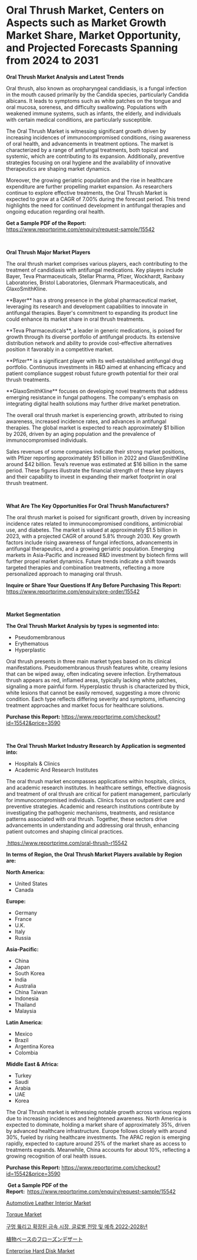 <p><h1>Oral Thrush Market, Centers on Aspects such as Market Growth Market Share, Market Opportunity, and Projected Forecasts Spanning from 2024 to 2031</h1></p><p><strong>Oral Thrush Market Analysis and Latest Trends</strong></p>
<p><p>Oral thrush, also known as oropharyngeal candidiasis, is a fungal infection in the mouth caused primarily by the Candida species, particularly Candida albicans. It leads to symptoms such as white patches on the tongue and oral mucosa, soreness, and difficulty swallowing. Populations with weakened immune systems, such as infants, the elderly, and individuals with certain medical conditions, are particularly susceptible.</p><p>The Oral Thrush Market is witnessing significant growth driven by increasing incidences of immunocompromised conditions, rising awareness of oral health, and advancements in treatment options. The market is characterized by a range of antifungal treatments, both topical and systemic, which are contributing to its expansion. Additionally, preventive strategies focusing on oral hygiene and the availability of innovative therapeutics are shaping market dynamics.</p><p>Moreover, the growing geriatric population and the rise in healthcare expenditure are further propelling market expansion. As researchers continue to explore effective treatments, the Oral Thrush Market is expected to grow at a CAGR of 7.00% during the forecast period. This trend highlights the need for continued development in antifungal therapies and ongoing education regarding oral health.</p></p>
<p><strong>Get a Sample PDF of the Report:&nbsp;</strong> <a href="https://www.reportprime.com/enquiry/request-sample/15542">https://www.reportprime.com/enquiry/request-sample/15542</a></p>
<p>&nbsp;</p>
<p><strong>Oral Thrush Major Market Players</strong></p>
<p><p>The oral thrush market comprises various players, each contributing to the treatment of candidiasis with antifungal medications. Key players include Bayer, Teva Pharmaceuticals, Stellar Pharma, Pfizer, Wockhardt, Ranbaxy Laboratories, Bristol Laboratories, Glenmark Pharmaceuticals, and GlaxoSmithKline.</p><p>**Bayer** has a strong presence in the global pharmaceutical market, leveraging its research and development capabilities to innovate in antifungal therapies. Bayer's commitment to expanding its product line could enhance its market share in oral thrush treatments.</p><p>**Teva Pharmaceuticals**, a leader in generic medications, is poised for growth through its diverse portfolio of antifungal products. Its extensive distribution network and ability to provide cost-effective alternatives position it favorably in a competitive market.</p><p>**Pfizer** is a significant player with its well-established antifungal drug portfolio. Continuous investments in R&D aimed at enhancing efficacy and patient compliance suggest robust future growth potential for their oral thrush treatments.</p><p>**GlaxoSmithKline** focuses on developing novel treatments that address emerging resistance in fungal pathogens. The company's emphasis on integrating digital health solutions may further drive market penetration.</p><p>The overall oral thrush market is experiencing growth, attributed to rising awareness, increased incidence rates, and advances in antifungal therapies. The global market is expected to reach approximately $1 billion by 2026, driven by an aging population and the prevalence of immunocompromised individuals.</p><p>Sales revenues of some companies indicate their strong market positions, with Pfizer reporting approximately $51 billion in 2022 and GlaxoSmithKline around $42 billion. Teva’s revenue was estimated at $16 billion in the same period. These figures illustrate the financial strength of these key players and their capability to invest in expanding their market footprint in oral thrush treatment.</p></p>
<p>&nbsp;</p>
<p><strong>What Are The Key Opportunities For Oral Thrush Manufacturers?</strong></p>
<p><p>The oral thrush market is poised for significant growth, driven by increasing incidence rates related to immunocompromised conditions, antimicrobial use, and diabetes. The market is valued at approximately $1.5 billion in 2023, with a projected CAGR of around 5.8% through 2030. Key growth factors include rising awareness of fungal infections, advancements in antifungal therapeutics, and a growing geriatric population. Emerging markets in Asia-Pacific and increased R&D investment by biotech firms will further propel market dynamics. Future trends indicate a shift towards targeted therapies and combination treatments, reflecting a more personalized approach to managing oral thrush.</p></p>
<p><strong>Inquire or Share Your Questions If Any Before Purchasing This Report:</strong> <a href="https://www.reportprime.com/enquiry/pre-order/15542">https://www.reportprime.com/enquiry/pre-order/15542</a></p>
<p>&nbsp;</p>
<p><strong>Market Segmentation</strong></p>
<p><strong>The Oral Thrush Market Analysis by types is segmented into:</strong></p>
<p><ul><li>Pseudomembranous</li><li>Erythematous</li><li>Hyperplastic</li></ul></p>
<p><p>Oral thrush presents in three main market types based on its clinical manifestations. Pseudomembranous thrush features white, creamy lesions that can be wiped away, often indicating severe infection. Erythematous thrush appears as red, inflamed areas, typically lacking white patches, signaling a more painful form. Hyperplastic thrush is characterized by thick, white lesions that cannot be easily removed, suggesting a more chronic condition. Each type reflects differing severity and symptoms, influencing treatment approaches and market focus for healthcare solutions.</p></p>
<p><strong>Purchase this Report:&nbsp;</strong><a href="https://www.reportprime.com/checkout?id=15542&price=3590">https://www.reportprime.com/checkout?id=15542&price=3590</a></p>
<p>&nbsp;</p>
<p><strong>The Oral Thrush Market Industry Research by Application is segmented into:</strong></p>
<p><ul><li>Hospitals & Clinics</li><li>Academic And Research Institutes</li></ul></p>
<p><p>The oral thrush market encompasses applications within hospitals, clinics, and academic research institutes. In healthcare settings, effective diagnosis and treatment of oral thrush are critical for patient management, particularly for immunocompromised individuals. Clinics focus on outpatient care and preventive strategies. Academic and research institutions contribute by investigating the pathogenic mechanisms, treatments, and resistance patterns associated with oral thrush. Together, these sectors drive advancements in understanding and addressing oral thrush, enhancing patient outcomes and shaping clinical practices.</p></p>
<p><a href="https://www.reportprime.com/oral-thrush-r15542">&nbsp;https://www.reportprime.com/oral-thrush-r15542</a></p>
<p><strong>In terms of Region, the Oral Thrush Market Players available by Region are:</strong></p>
<p>
    <p> <strong> North America: </strong>
        <ul>
            <li>United States</li>
            <li>Canada</li>
        </ul>
        </p> 
    <p> <strong> Europe: </strong>
        <ul>
            <li>Germany</li>
            <li>France</li>
            <li>U.K.</li>
            <li>Italy</li>
            <li>Russia</li>
        </ul>
        </p> 
    <p> <strong> Asia-Pacific: </strong>
        <ul>
            <li>China</li>
            <li>Japan</li>
            <li>South Korea</li>
            <li>India</li>
            <li>Australia</li>
            <li>China Taiwan</li>
            <li>Indonesia</li>
            <li>Thailand</li>
            <li>Malaysia</li>
        </ul>
        </p> 
    <p> <strong> Latin America: </strong>
        <ul>
            <li>Mexico</li>
            <li>Brazil</li>
            <li>Argentina Korea</li>
            <li>Colombia</li>
        </ul>
        </p> 
    <p> <strong> Middle East & Africa: </strong>
        <ul>
            <li>Turkey</li>
            <li>Saudi</li>
            <li>Arabia</li>
            <li>UAE</li>
            <li>Korea</li>
        </ul>
    </p>
    </p>
<p><p>The Oral Thrush market is witnessing notable growth across various regions due to increasing incidences and heightened awareness. North America is expected to dominate, holding a market share of approximately 35%, driven by advanced healthcare infrastructure. Europe follows closely with around 30%, fueled by rising healthcare investments. The APAC region is emerging rapidly, expected to capture around 25% of the market share as access to treatments expands. Meanwhile, China accounts for about 10%, reflecting a growing recognition of oral health issues.</p></p>
<p><strong>Purchase this Report: </strong><a href="https://www.reportprime.com/checkout?id=15542&price=3590">https://www.reportprime.com/checkout?id=15542&price=3590</a></p>
<p>&nbsp;<strong>Get a Sample PDF of the Report:&nbsp;&nbsp;</strong><a href="https://www.reportprime.com/enquiry/request-sample/15542">https://www.reportprime.com/enquiry/request-sample/15542</a></p>
<p><strong></strong></p>
<p><p><a href="https://issuu.com/reportprime-2/docs/automotive-leather-interior-market-_c2e323d7afbe84">Automotive Leather Interior Market</a></p><p><a href="https://www.linkedin.com/pulse/strategic-market-insights-global-torque-2024-2031-wgy7f?trackingId=s%2FL5QJGqTnev1KMHqrjZ8Q%3D%3D">Torque Market</a></p><p><a href="https://medium.com/@stephpinkney/perforated-and-expanded-metal-market-global-outlook-and-forecast-2022-2028-market-%EC%9D%98-%EA%B8%80%EB%A1%9C%EB%B2%8C-%EC%8B%9C%EC%9E%A5-%EA%B0%9C%EC%9A%94%EB%8A%94-%EC%A0%84-45c7f3f9f4f4">구멍 뚫리고 확장된 금속 시장, 글로벌 전망 및 예측 2022-2028년</a></p><p><a href="https://medium.com/@harperhe4e26/plant-based-frozen-dessert-market-%E3%81%AF-%E3%82%B3%E3%82%B9%E3%83%88%E7%AE%A1%E7%90%86%E3%81%A8%E5%8A%B9%E7%8E%87%E5%90%91%E4%B8%8A%E3%82%92%E5%84%AA%E5%85%88%E3%81%97%E3%81%BE%E3%81%99-%E3%81%95%E3%82%89%E3%81%AB-%E5%A0%B1%E5%91%8A%E6%9B%B8%E3%81%AF%E5%B8%82%E5%A0%B4%E3%81%AE%E9%9C%80%E8%A6%81%E9%9D%A2%E3%81%A8%E4%BE%9B%E7%B5%A6%E9%9D%A2%E3%81%AE%E4%B8%A1%E6%96%B9%E3%82%92%E3%82%AB%E3%83%90%E3%83%BC%E3%81%97%E3%81%A6%E3%81%84%E3%81%BE%E3%81%99-plant-based-bb54fab8cb9b">植物ベースのフローズンデザート</a></p><p><a href="https://medium.com/@nyahmertz1928/the-enterprise-hard-disk-industry-analysis-report-offers-a-comprehensive-and-current-examination-6d4207231b9a">Enterprise Hard Disk Market</a></p></p>